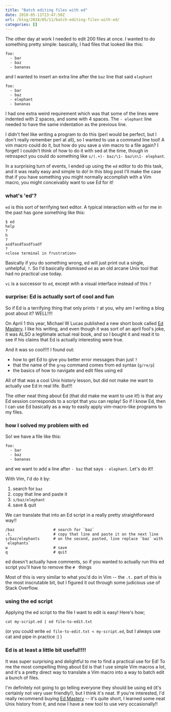 ```yaml
---
title: "Batch editing files with ed"
date: 2018-05-11T23:47:50Z
url: /blog/2018/05/11/batch-editing-files-with-ed/
categories: []
---
```


The other day at work I needed to edit 200 files at once. I wanted to do something pretty simple:
basically, I had files that looked like this:

```
foo:
  - bar
  - baz
  - bananas
```

and I wanted to insert an extra line after the `baz` line that said `elephant`

```
foo:
  - bar
  - baz
  - elephant
  - bananas
```

I had one extra weird requirement which was that some of the lines were indented with 2 spaces, and
some with 4 spaces. The `- elephant` line needed to have the same indentation as the previous line.

I didn't feel like writing a program to do this (perl would be perfect, but I don't really remember
perl at all), so I wanted to use a command line tool! A vim macro could do it, but how do you save a
vim macro to a file again? I forget! I couldn't think of how to do it with sed at the time, though
in retrospect you could do something like `s/(.+)- baz/\1- baz\n\1- elephant`.

In a surprising turn of events, I ended up using the `ed` editor to do this task, and it was really
easy and simple to do! In this blog post I'll make the case that if you have something you might
normally accomplish with a Vim macro, you might conceivably want to use Ed for it!

### what's 'ed'?

`ed` is this sort of terrifying text editor. A typical interaction with `ed` for me in the past has
gone something like this:

```
$ ed
help
?
h
?
asdfasdfasdfsadf
?
<close terminal in frustration>
```
Basically if you do something wrong, ed will just print out a single, unhelpful, `?`. So I'd
basically dismissed `ed` as an old arcane Unix tool that had no practical use today.

`vi` is a successor to `ed`, except with a visual interface instead of this `?`

### surprise: Ed is actually sort of cool and fun

So if Ed is a terrifying thing that only prints `?` at you, why am I writing a blog post about it?
WELL!!!!

On April 1 this year, Michael W Lucas published a new short book
called [Ed Mastery](https://www.michaelwlucas.com/tools/ed). I like his writing, and even though it
was sort of an april fool's joke, it was ALSO a legitimate actual real book, and so I bought it and
read it to see if his claims that Ed is actually interesting were true.

And it was so cool!!!! I found out:

* how to get Ed to give you better error messages than just `?`
* that the name of the `grep` command comes from ed syntax (`g/re/p`)
* the basics of how to navigate and edit files using ed

All of that was a cool Unix history lesson, but did not make me want to actually use Ed in real
life. But!!! 

The other neat thing about Ed (that did make me want to use it!) is that any Ed session corresponds to a script that you can replay! So
if I know Ed, then I can use Ed basically as a way to easily apply vim-macro-like programs to my
files.

### how I solved my problem with ed

So! we have a file like this:

```
foo:
  - bar
  - baz
  - bananas
```

and we want to add a line after `- baz` that says `- elephant`. Let's do it!!

With Vim, I'd do it by:

1. search for `baz`
1. copy that line and paste it
1. `s/baz/elephant`
1. save & quit

We can translate that into an Ed script in a really pretty straightforward way!!


```
/baz                 # search for `baz`
.t.                  # copy that line and paste it on the next line
s/baz/elephants      # on the second, pasted, line replace `baz` with `elephants`
w                    # save
q                    # quit
```

ed doesn't actually have comments, so if you wanted to actually run this ed script you'll have to
remove the `# ` things

Most of this is very similar to what you'd do in Vim -- the `.t.` part of this is the most
inscrutable bit, but I figured it out through some judicious use of Stack Overflow.

### using the ed script

Applying the ed script to the file I want to edit is easy! Here's how;

```
cat my-script.ed | ed file-to-edit.txt
```

(or you could write `ed file-to-edit.txt < my-script.ed`, but I always use cat and pipe in practice :) ) 

### Ed is at least a little bit useful!!!!

It was super surprising and delightful to me to find a practical use for Ed! To me the most
compelling thing about Ed is that I use simple Vim macros a lot, and it's a pretty direct way to
translate a Vim macro into a way to batch edit a bunch of files.

I'm definitely not going to go telling everyone they should be using ed (it's certainly not very
user friendly!), but I think it's neat. If
you're interested, I'd really recommend buying [Ed Mastery](https://www.michaelwlucas.com/tools/ed) -- it's quite short, I learned some neat Unix
history from it, and now I have a new tool to use very occasionally!!
